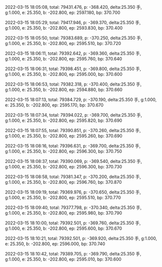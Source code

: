 2022-03-15 18:05:08, total: 79431.476, p: -368.420, delta:25.350 手, g:1.000, e: 25.350, b: -202.800, ep: 2597.180, bp: 370.700

2022-03-15 18:05:29, total: 79417.946, p: -369.370, delta:25.350 手, g:1.000, e: 25.350, b: -202.800, ep: 2593.830, bp: 370.400

2022-03-15 18:05:50, total: 79383.689, p: -370.250, delta:25.350 手, g:1.000, e: 25.350, b: -202.800, ep: 2595.510, bp: 370.720

2022-03-15 18:06:11, total: 79392.642, p: -369.360, delta:25.350 手, g:1.000, e: 25.350, b: -202.800, ep: 2595.760, bp: 370.640

2022-03-15 18:06:31, total: 79398.451, p: -369.800, delta:25.350 手, g:1.000, e: 25.350, b: -202.800, ep: 2595.000, bp: 370.600

2022-03-15 18:06:53, total: 79382.318, p: -370.400, delta:25.350 手, g:1.000, e: 25.350, b: -202.800, ep: 2594.880, bp: 370.660

2022-03-15 18:07:13, total: 79384.729, p: -370.190, delta:25.350 手, g:1.000, e: 25.350, b: -202.800, ep: 2595.170, bp: 370.670

2022-03-15 18:07:34, total: 79394.022, p: -369.700, delta:25.350 手, g:1.000, e: 25.350, b: -202.800, ep: 2595.820, bp: 370.690

2022-03-15 18:07:55, total: 79390.851, p: -370.260, delta:25.350 手, g:1.000, e: 25.350, b: -202.800, ep: 2595.260, bp: 370.690

2022-03-15 18:08:16, total: 79396.631, p: -369.700, delta:25.350 手, g:1.000, e: 25.350, b: -202.800, ep: 2596.300, bp: 370.750

2022-03-15 18:08:37, total: 79390.069, p: -369.540, delta:25.350 手, g:1.000, e: 25.350, b: -202.800, ep: 2596.300, bp: 370.730

2022-03-15 18:08:58, total: 79381.347, p: -370.200, delta:25.350 手, g:1.000, e: 25.350, b: -202.800, ep: 2596.760, bp: 370.870

2022-03-15 18:09:19, total: 79369.976, p: -370.650, delta:25.350 手, g:1.000, e: 25.350, b: -202.800, ep: 2595.510, bp: 370.770

2022-03-15 18:09:40, total: 79377.798, p: -370.340, delta:25.350 手, g:1.000, e: 25.350, b: -202.800, ep: 2595.980, bp: 370.790

2022-03-15 18:10:00, total: 79392.501, p: -369.760, delta:25.350 手, g:1.000, e: 25.350, b: -202.800, ep: 2595.600, bp: 370.670

2022-03-15 18:10:21, total: 79392.501, p: -369.920, delta:25.350 手, g:1.000, e: 25.350, b: -202.800, ep: 2596.000, bp: 370.740

2022-03-15 18:10:42, total: 79389.705, p: -369.790, delta:25.350 手, g:1.000, e: 25.350, b: -202.800, ep: 2595.010, bp: 370.600